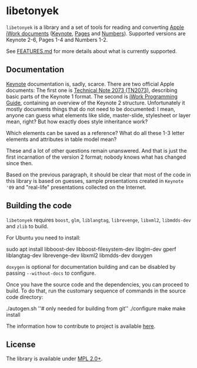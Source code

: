 # libetonyek

`libetonyek` is a library and a set of tools for reading and converting [Apple iWork documents]((https://en.wikipedia.org/wiki/IWork)) ([Keynote](https://en.wikipedia.org/wiki/Keynote_(presentation_software)), [Pages](https://en.wikipedia.org/wiki/Pages_(word_processor)) and [Numbers](https://en.wikipedia.org/wiki/Numbers_(spreadsheet))). Supported versions are Keynote 2-6, Pages 1-4 and Numbers 1-2.  

See [FEATURES.md](FEATURES.md) for more details about what is currently supported.

## Documentation

[Keynote](https://en.wikipedia.org/wiki/Keynote_(presentation_software)) documentation is, sadly, scarce. There are two official Apple documents: The first one is [Technical Note 2073 (TN2073)](https://web.archive.org/web/20031205125426/http://developer.apple.com/technotes/tn2002/tn2073.html), describing basic parts of the Keynote 1 format. The second is [iWork Programming Guide](https://blog.zamzar.com/wp-content/uploads/2017/09/iwork2-0_xml.pdf), containing an overview of the Keynote 2 structure. Unfortunately it mostly documents things that do not need to be documented: I mean, anyone can guess what elements like slide, master-slide, stylesheet or layer mean, right? But how exactly does style inheritance work?

Which elements can be saved as a reference? What do all these 1-3 letter elements and attributes in table model mean?

These and a lot of other questions remain unanswered. And that is just the first incarnation of the version 2 format; nobody knows what has changed since then.

Based on the previous paragraph, it should be clear that most of the code in this library is based on guesses, sample presentations created in `Keynote '09` and "real-life" presentations collected on the Internet.

## Building the code

`libetonyek` requires `boost`, `glm`, `liblangtag`, `librevenge`, `libxml2`, `libmdds-dev`
and `zlib` to build.

For Ubuntu you need to install:

  sudo apt install libboost-dev libboost-filesystem-dev libglm-dev gperf liblangtag-dev librevenge-dev libxml2 libmdds-dev doxygen

`doxygen` is optional for documentation building and can be disabled by passing `--without-docs` to configure.

Once you have the source code and the dependencies, you can proceed to build. To do that, run the customary sequence of commands in the source code directory:

  ./autogen.sh ''# only needed for building from git''
  ./configure
  make
  make install

The information how to contribute to project is available [here](HACKING.md).

## License

The library is available under [MPL 2.0+](https://www.mozilla.org/en-US/MPL/2.0/).
